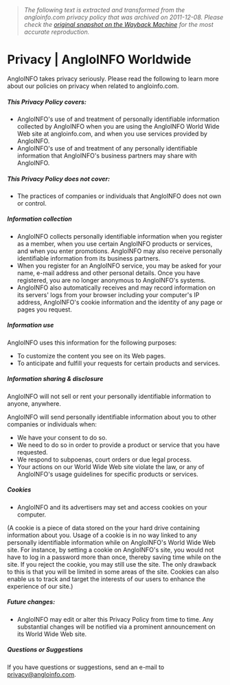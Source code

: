 > *The following text is extracted and transformed from the angloinfo.com privacy policy that was archived on 2011-12-08. Please check the [original snapshot on the Wayback Machine](https://web.archive.org/web/20111208234330id_/http%3A//www.angloinfo.com/privacy) for the most accurate reproduction.*

# Privacy | AngloINFO Worldwide

AngloINFO takes privacy seriously. Please read the following to learn more about our policies on privacy when related to angloinfo.com.

##### This Privacy Policy covers:

  * AngloINFO's use of and treatment of personally identifiable information collected by AngloINFO when you are using the AngloINFO World Wide Web site at angloinfo.com, and when you use services provided by AngloINFO. 
  * AngloINFO's use of and treatment of any personally identifiable information that AngloINFO's business partners may share with AngloINFO. 



##### This Privacy Policy does not cover:

  * The practices of companies or individuals that AngloINFO does not own or control. 



##### Information collection

  * AngloINFO collects personally identifiable information when you register as a member, when you use certain AngloINFO products or services, and when you enter promotions. AngloINFO may also receive personally identifiable information from its business partners. 
  * When you register for an AngloINFO service, you may be asked for your name, e-mail address and other personal details. Once you have registered, you are no longer anonymous to AngloINFO's systems. 
  * AngloINFO also automatically receives and may record information on its servers' logs from your browser including your computer's IP address, AngloINFO's cookie information and the identity of any page or pages you request. 



##### Information use

AngloINFO uses this information for the following purposes:

  * To customize the content you see on its Web pages. 
  * To anticipate and fulfill your requests for certain products and services. 



##### Information sharing & disclosure

AngloINFO will not sell or rent your personally identifiable information to anyone, anywhere.

AngloINFO will send personally identifiable information about you to other companies or individuals when:

  * We have your consent to do so. 
  * We need to do so in order to provide a product or service that you have requested. 
  * We respond to subpoenas, court orders or due legal process. 
  * Your actions on our World Wide Web site violate the law, or any of AngloINFO's usage guidelines for specific products or services. 



##### Cookies

  * AngloINFO and its advertisers may set and access cookies on your computer. 



(A cookie is a piece of data stored on the your hard drive containing information about you. Usage of a cookie is in no way linked to any personally identifiable information while on AngloINFO's World Wide Web site. For instance, by setting a cookie on AngloINFO's site, you would not have to log in a password more than once, thereby saving time while on the site. If you reject the cookie, you may still use the site. The only drawback to this is that you will be limited in some areas of the site. Cookies can also enable us to track and target the interests of our users to enhance the experience of our site.)

##### Future changes:

  * AngloINFO may edit or alter this Privacy Policy from time to time. Any substantial changes will be notified via a prominent announcement on its World Wide Web site. 



##### Questions or Suggestions

If you have questions or suggestions, send an e-mail to [privacy@angloinfo.com](mailto:privacy@angloinfo.com).
